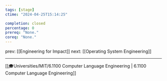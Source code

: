```yaml
---
tags: [stage]
ctime: "2024-04-25T15:14:25"

completion: closed
percentage: 0
prereq: "None."
coreq: "None."
---
```


prev: [[Engineering for Impact]]
next: [[Operating System Engineering]]

---

[[🎓Universities/MIT/6.1100 Computer Language Engineering | 6.1100 Computer Language Engineering]]